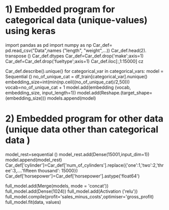 # 1) Embedded program for categorical data (unique-values) using keras

import pandas as pd
import numpy as np
Car_def= pd.read_csv("Data",names ("length", "weight",...))
Car_def.head(2). transpose ()
Car_def.dtypes
Car_def=Car_def.drop('make';axis=1)
Car_def=Car_def.drop('fueltype';axis=1)
Car_def.iloc[:,1:15000] cz

Car_def.describe().unique()
for categorical_var in categorical_vars:
model = Sequential ()
no_of_unique_cat = df_train[categorical_var].nunique()
embedding_size=int(min(np.ceil((no_of_unique_cat)/2,50)))
vocab=no_of_unique_cat + 1
model.add(embedding (vocab, embedding_size, input_length=1))
model.add(Reshape.(target_shape=(embedding_size)))
models.append(model)

# 2) Embedded program for other data (unique data other than categorical data )


model_rest=sequential ()
model_rest.add(Dense(15001,input_dim=1))
model.append(model_rest)
Car_def['cylinder']=Car_def['num_of_cylinders'].replace({'one':1,'two':2,'three':3,....'fifteen thousand': 15000})
Car_def['horsepower']=Car_def['horsepower'].astype('float64')

full_model.add(Merge(models, mode = 'concat'))
full_model.add(Dense(1024))
full_model.add(Activation ('relu'))
full_model.compile(profit='sales_minus_costs',optimiser='gross_profit)
full_model.fit(data, values)















